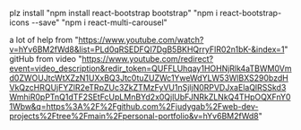 plz install "npm install react-bootstrap bootstrap" "npm i react-bootstrap-icons --save" "npm i react-multi-carousel"

a lot of help from "https://www.youtube.com/watch?v=hYv6BM2fWd8&list=PLd0qRSEDFQI7DgB5BKHQrryFlR02n1bK-&index=1" 
gitHub from video "https://www.youtube.com/redirect?event=video_description&redir_token=QUFFLUhqay1HOHNjRlk4aTBWM0Vmd0ZWOUJtcWtXZzN1UXxBQ3Jtc0tuZUZWc1YweWdYLW53WlBXS290bzdHVkQzcHRQUjFYZlR2eTRpZUc3ZkZTMzFyVU1nSjljN0RPVDJxaElaQlRSSkd3WmhiR0pPTnQ1dTF2SEtFcUpLMnBYd2x0QjlUbFJNRkZLNkQ4THpOQXFnY01Wbw&q=https%3A%2F%2Fgithub.com%2Fjudygab%2Fweb-dev-projects%2Ftree%2Fmain%2Fpersonal-portfolio&v=hYv6BM2fWd8"
